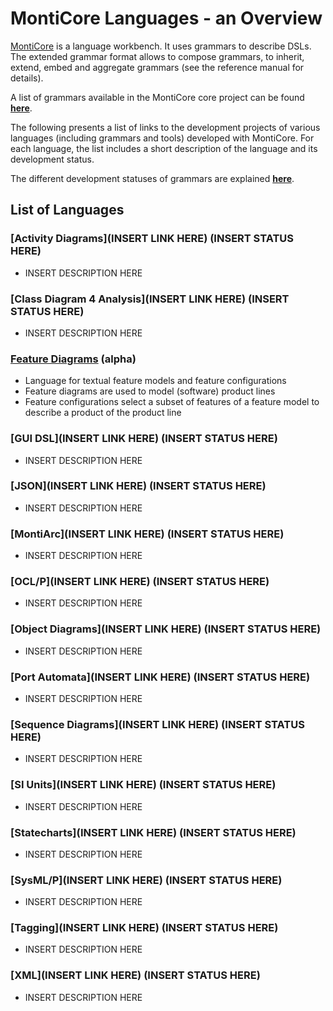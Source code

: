 <!-- (c) https://github.com/MontiCore/monticore -->

# MontiCore Languages - an Overview

[MontiCore](http://www.monticore.de) is a language workbench. It uses 
grammars to describe DSLs. The extended 
grammar format allows to compose grammars, to inherit, extend, embed
and aggregate grammars (see the reference manual for details).

A list of grammars available in the MontiCore core project can be found 
[**here**](monticore-grammar/src/main/grammars/de/monticore/Grammars.md).

The following presents a list of links to the development projects 
of various languages (including grammars and tools) developed with 
MontiCore. For each language, the list includes a short description 
of the language and its development status.

The different development statuses of grammars are explained 
[**here**](00.org/Explanations/StatusOfGrammars.md).

## List of Languages

### [Activity Diagrams](INSERT LINK HERE) (INSERT STATUS HERE)
* INSERT DESCRIPTION HERE

### [Class Diagram 4 Analysis](INSERT LINK HERE) (INSERT STATUS HERE)
* INSERT DESCRIPTION HERE

### [Feature Diagrams](https://git.rwth-aachen.de/monticore/languages/feature-diagram) (alpha)
* Language for textual feature models and feature configurations
* Feature diagrams are used to model (software) product lines
* Feature configurations select a subset of features of a feature model to describe a product of the product line

### [GUI DSL](INSERT LINK HERE) (INSERT STATUS HERE)
* INSERT DESCRIPTION HERE

### [JSON](INSERT LINK HERE) (INSERT STATUS HERE)
* INSERT DESCRIPTION HERE

### [MontiArc](INSERT LINK HERE) (INSERT STATUS HERE)
* INSERT DESCRIPTION HERE

### [OCL/P](INSERT LINK HERE) (INSERT STATUS HERE)
* INSERT DESCRIPTION HERE

### [Object Diagrams](INSERT LINK HERE) (INSERT STATUS HERE)
* INSERT DESCRIPTION HERE

### [Port Automata](INSERT LINK HERE) (INSERT STATUS HERE)
* INSERT DESCRIPTION HERE

### [Sequence Diagrams](INSERT LINK HERE) (INSERT STATUS HERE)
* INSERT DESCRIPTION HERE

### [SI Units](INSERT LINK HERE) (INSERT STATUS HERE)
* INSERT DESCRIPTION HERE

### [Statecharts](INSERT LINK HERE) (INSERT STATUS HERE)
* INSERT DESCRIPTION HERE

### [SysML/P](INSERT LINK HERE) (INSERT STATUS HERE)
* INSERT DESCRIPTION HERE

### [Tagging](INSERT LINK HERE) (INSERT STATUS HERE)
* INSERT DESCRIPTION HERE

### [XML](INSERT LINK HERE) (INSERT STATUS HERE)
* INSERT DESCRIPTION HERE

